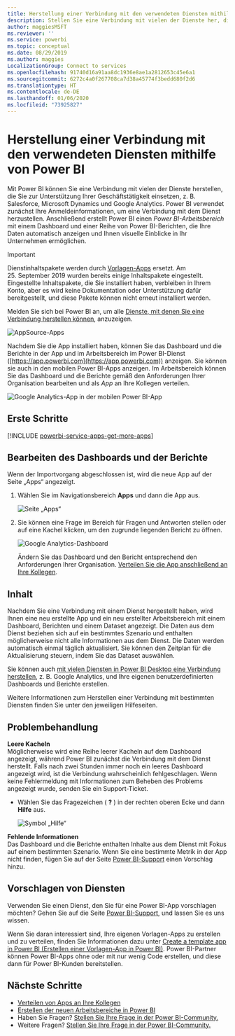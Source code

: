 ```yaml
---
title: Herstellung einer Verbindung mit den verwendeten Diensten mithilfe von Power BI
description: Stellen Sie eine Verbindung mit vielen der Dienste her, die Sie zur Unterstützung Ihrer Geschäftstätigkeit einsetzen, z. B. Salesforce, Microsoft Dynamics CRM und Google Analytics.
author: maggiesMSFT
ms.reviewer: ''
ms.service: powerbi
ms.topic: conceptual
ms.date: 08/29/2019
ms.author: maggies
LocalizationGroup: Connect to services
ms.openlocfilehash: 91740d16a91aa8dc1936e8ae1a2812653c45e6a1
ms.sourcegitcommit: 6272c4a0f267708ca7d38a45774f3bedd680f2d6
ms.translationtype: HT
ms.contentlocale: de-DE
ms.lasthandoff: 01/06/2020
ms.locfileid: "73925827"
---
```

# <a name="connect-to-the-services-you-use-with-power-bi"></a>Herstellung einer Verbindung mit den verwendeten Diensten mithilfe von Power BI
Mit Power BI können Sie eine Verbindung mit vielen der Dienste herstellen, die Sie zur Unterstützung Ihrer Geschäftstätigkeit einsetzen, z. B. Salesforce, Microsoft Dynamics und Google Analytics. Power BI verwendet zunächst Ihre Anmeldeinformationen, um eine Verbindung mit dem Dienst herzustellen. Anschließend erstellt Power BI einen *Power BI-Arbeitsbereich* mit einem Dashboard und einer Reihe von Power BI-Berichten, die Ihre Daten automatisch anzeigen und Ihnen visuelle Einblicke in Ihr Unternehmen ermöglichen.

>[!IMPORTANT]
>Dienstinhaltspakete werden durch [Vorlagen-Apps](https://docs.microsoft.com/power-bi/service-template-apps-overview) ersetzt. Am 25. September 2019 wurden bereits einige Inhaltspakete eingestellt. Eingestellte Inhaltspakete, die Sie installiert haben, verbleiben in Ihrem Konto, aber es wird keine Dokumentation oder Unterstützung dafür bereitgestellt, und diese Pakete können nicht erneut installiert werden.

Melden Sie sich bei Power BI an, um alle [Dienste, mit denen Sie eine Verbindung herstellen können,](https://app.powerbi.com/getdata/services) anzuzeigen. 

![AppSource-Apps](media/service-connect-to-services/overview.png)

Nachdem Sie die App installiert haben, können Sie das Dashboard und die Berichte in der App und im Arbeitsbereich im Power BI-Dienst ([https://app.powerbi.com](https://app.powerbi.com)) anzeigen. Sie können sie auch in den mobilen Power BI-Apps anzeigen. Im Arbeitsbereich können Sie das Dashboard und die Berichte gemäß den Anforderungen Ihrer Organisation bearbeiten und als *App* an Ihre Kollegen verteilen. 

![Google Analytics-App in der mobilen Power BI-App](media/service-connect-to-services/power-bi-service-mobile-app-240.png)

## <a name="get-started"></a>Erste Schritte
[!INCLUDE [powerbi-service-apps-get-more-apps](./includes/powerbi-service-apps-get-more-apps.md)]

## <a name="edit-the-dashboard-and-reports"></a>Bearbeiten des Dashboards und der Berichte
Wenn der Importvorgang abgeschlossen ist, wird die neue App auf der Seite „Apps“ angezeigt.

1. Wählen Sie im Navigationsbereich **Apps** und dann die App aus.
   
     ![Seite „Apps“](media/service-connect-to-services/power-bi-service-apps-open-app.png)
2. Sie können eine Frage im Bereich für Fragen und Antworten stellen oder auf eine Kachel klicken, um den zugrunde liegenden Bericht zu öffnen. 
   
    ![Google Analytics-Dashboard](media/service-connect-to-services/googleanalytics2.png)
   
    Ändern Sie das Dashboard und den Bericht entsprechend den Anforderungen Ihrer Organisation. [Verteilen Sie die App anschließend an Ihre Kollegen](service-create-distribute-apps.md).

## <a name="whats-included"></a>Inhalt
Nachdem Sie eine Verbindung mit einem Dienst hergestellt haben, wird Ihnen eine neu erstellte App und ein neu erstellter Arbeitsbereich mit einem Dashboard, Berichten und einem Dataset angezeigt. Die Daten aus dem Dienst beziehen sich auf ein bestimmtes Szenario und enthalten möglicherweise nicht alle Informationen aus dem Dienst. Die Daten werden automatisch einmal täglich aktualisiert. Sie können den Zeitplan für die Aktualisierung steuern, indem Sie das Dataset auswählen.

Sie können auch [mit vielen Diensten in Power BI Desktop eine Verbindung herstellen](desktop-data-sources.md), z. B. Google Analytics, und Ihre eigenen benutzerdefinierten Dashboards und Berichte erstellen.  

Weitere Informationen zum Herstellen einer Verbindung mit bestimmten Diensten finden Sie unter den jeweiligen Hilfeseiten.

## <a name="troubleshooting"></a>Problembehandlung
**Leere Kacheln**  
Möglicherweise wird eine Reihe leerer Kacheln auf dem Dashboard angezeigt, während Power BI zunächst die Verbindung mit dem Dienst herstellt. Falls nach zwei Stunden immer noch ein leeres Dashboard angezeigt wird, ist die Verbindung wahrscheinlich fehlgeschlagen. Wenn keine Fehlermeldung mit Informationen zum Beheben des Problems angezeigt wurde, senden Sie ein Support-Ticket.

* Wählen Sie das Fragezeichen ( **?** ) in der rechten oberen Ecke und dann **Hilfe** aus.
  
    ![Symbol „Hilfe“](media/service-connect-to-services/power-bi-service-get-help.png)

**Fehlende Informationen**  
Das Dashboard und die Berichte enthalten Inhalte aus dem Dienst mit Fokus auf einem bestimmten Szenario. Wenn Sie eine bestimmte Metrik in der App nicht finden, fügen Sie auf der Seite [Power BI-Support](https://support.powerbi.com/forums/265200-power-bi) einen Vorschlag hinzu.

## <a name="suggesting-services"></a>Vorschlagen von Diensten
Verwenden Sie einen Dienst, den Sie für eine Power BI-App vorschlagen möchten? Gehen Sie auf die Seite [Power BI-Support](https://support.powerbi.com/forums/265200-power-bi), und lassen Sie es uns wissen.

Wenn Sie daran interessiert sind, Ihre eigenen Vorlagen-Apps zu erstellen und zu verteilen, finden Sie Informationen dazu unter [Create a template app in Power BI (Erstellen einer Vorlagen-App in Power BI)](service-template-apps-create.md). Power BI-Partner können Power BI-Apps ohne oder mit nur wenig Code erstellen, und diese dann für Power BI-Kunden bereitstellen. 

## <a name="next-steps"></a>Nächste Schritte
* [Verteilen von Apps an Ihre Kollegen](service-create-distribute-apps.md)
* [Erstellen der neuen Arbeitsbereiche in Power BI](service-create-the-new-workspaces.md)
* Haben Sie Fragen? [Stellen Sie Ihre Frage in der Power BI-Community.](https://community.powerbi.com/)
* Weitere Fragen? [Stellen Sie Ihre Frage in der Power BI-Community.](https://community.powerbi.com/)

